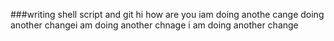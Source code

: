 ###writing shell script and git
hi how are you
iam doing anothe cange
doing another changei am doing another chnage
i am doing another change